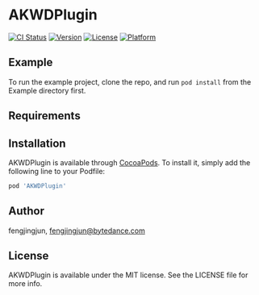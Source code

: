# AKWDPlugin

[![CI Status](http://img.shields.io/travis/fengjingjun/AKWDPlugin.svg?style=flat)](https://travis-ci.org/fengjingjun/AKWDPlugin)
[![Version](https://img.shields.io/cocoapods/v/AKWDPlugin.svg?style=flat)](http://cocoapods.org/pods/AKWDPlugin)
[![License](https://img.shields.io/cocoapods/l/AKWDPlugin.svg?style=flat)](http://cocoapods.org/pods/AKWDPlugin)
[![Platform](https://img.shields.io/cocoapods/p/AKWDPlugin.svg?style=flat)](http://cocoapods.org/pods/AKWDPlugin)

## Example

To run the example project, clone the repo, and run `pod install` from the Example directory first.

## Requirements

## Installation

AKWDPlugin is available through [CocoaPods](http://cocoapods.org). To install
it, simply add the following line to your Podfile:

```ruby
pod 'AKWDPlugin'
```

## Author

fengjingjun, fengjingjun@bytedance.com

## License

AKWDPlugin is available under the MIT license. See the LICENSE file for more info.
